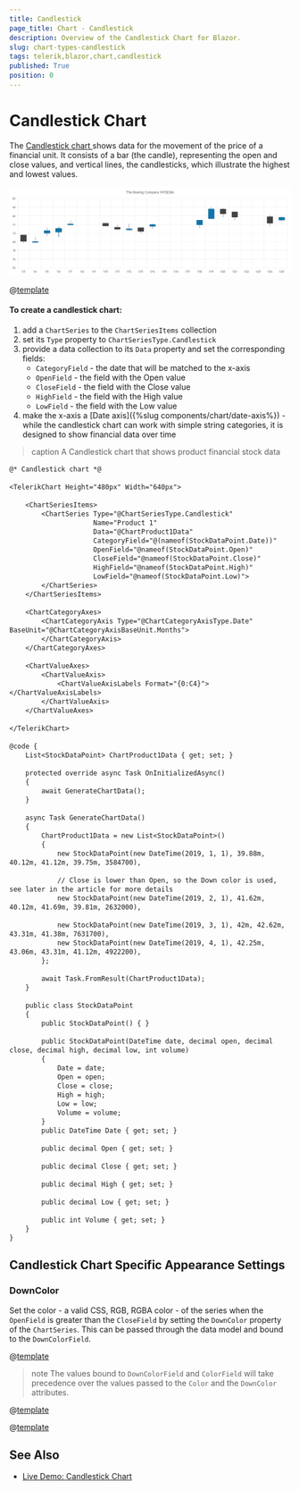 ```yaml
---
title: Candlestick
page_title: Chart - Candlestick
description: Overview of the Candlestick Chart for Blazor.
slug: chart-types-candlestick
tags: telerik,blazor,chart,candlestick
published: True
position: 0
---
```


# Candlestick Chart

The <a href="https://www.telerik.com/blazor-ui/candlestick-chart" target="_blank"> Candlestick chart </a>shows data for the movement of the price of a financial unit. It consists of a bar (the candle), representing the open and close values, and vertical lines, the candlesticks, which illustrate the highest and lowest values.

![candlestick chart](images/candlestick-chart.png)

@[template](/_contentTemplates/chart/link-to-basics.md#understand-basics-and-databinding-first)

#### To create a candlestick chart:

1. add a `ChartSeries` to the `ChartSeriesItems` collection
2. set its `Type` property to `ChartSeriesType.Candlestick`
3. provide a data collection to its `Data` property and set the corresponding fields:
    * `CategoryField` - the date that will be matched to the x-axis
    * `OpenField` - the field with the Open value
    * `CloseField` - the field with the Close value
    * `HighField` - the field with the High value
    * `LowField` - the field with the Low value
4. make the x-axis a [Date axis]({%slug components/chart/date-axis%}) - while the candlestick chart can work with simple string categories, it is designed to show financial data over time


>caption A Candlestick chart that shows product financial stock data

````CSHTML
@* Candlestick chart *@

<TelerikChart Height="480px" Width="640px">

    <ChartSeriesItems>
        <ChartSeries Type="@ChartSeriesType.Candlestick"
                     Name="Product 1"
                     Data="@ChartProduct1Data"
                     CategoryField="@(nameof(StockDataPoint.Date))"
                     OpenField="@nameof(StockDataPoint.Open)"
                     CloseField="@nameof(StockDataPoint.Close)"
                     HighField="@nameof(StockDataPoint.High)"
                     LowField="@nameof(StockDataPoint.Low)">
        </ChartSeries>
    </ChartSeriesItems>

    <ChartCategoryAxes>
        <ChartCategoryAxis Type="@ChartCategoryAxisType.Date" BaseUnit="@ChartCategoryAxisBaseUnit.Months">
        </ChartCategoryAxis>
    </ChartCategoryAxes>

    <ChartValueAxes>
        <ChartValueAxis>
            <ChartValueAxisLabels Format="{0:C4}"></ChartValueAxisLabels>
        </ChartValueAxis>
    </ChartValueAxes>

</TelerikChart>

@code {
    List<StockDataPoint> ChartProduct1Data { get; set; }

    protected override async Task OnInitializedAsync()
    {
        await GenerateChartData();
    }

    async Task GenerateChartData()
    {
        ChartProduct1Data = new List<StockDataPoint>()
        {
            new StockDataPoint(new DateTime(2019, 1, 1), 39.88m, 40.12m, 41.12m, 39.75m, 3584700),
            
            // Close is lower than Open, so the Down color is used, see later in the article for more details
            new StockDataPoint(new DateTime(2019, 2, 1), 41.62m, 40.12m, 41.69m, 39.81m, 2632000),
            
            new StockDataPoint(new DateTime(2019, 3, 1), 42m, 42.62m, 43.31m, 41.38m, 7631700),
            new StockDataPoint(new DateTime(2019, 4, 1), 42.25m, 43.06m, 43.31m, 41.12m, 4922200),
        };

        await Task.FromResult(ChartProduct1Data);
    }

    public class StockDataPoint
    {
        public StockDataPoint() { }

        public StockDataPoint(DateTime date, decimal open, decimal close, decimal high, decimal low, int volume)
        {
            Date = date;
            Open = open;
            Close = close;
            High = high;
            Low = low;
            Volume = volume;
        }
        public DateTime Date { get; set; }

        public decimal Open { get; set; }

        public decimal Close { get; set; }

        public decimal High { get; set; }

        public decimal Low { get; set; }

        public int Volume { get; set; }
    }
}
````



## Candlestick Chart Specific Appearance Settings


### DownColor

Set the color - a valid CSS, RGB, RGBA color - of the series when the `OpenField` is greater than the `CloseField` by setting the `DownColor` property of the `ChartSeries`. This can be passed through the data model and bound to the `DownColorField`.

@[template](/_contentTemplates/stockchart/link-to-basics.md#color-field-column-ohlc-candlestick)

>note The values bound to `DownColorField` and `ColorField` will take precedence over the values passed to the `Color` and the `DownColor` attributes. 

@[template](/_contentTemplates/stockchart/link-to-basics.md#gap-and-spacing)

@[template](/_contentTemplates/chart/link-to-basics.md#configurable-nested-chart-settings)




## See Also

 * [Live Demo: Candlestick Chart](https://demos.telerik.com/blazor-ui/chart/candlestick-chart)
